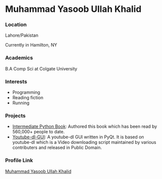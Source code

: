 # Muhammad Yasoob Ullah Khalid

### Location

Lahore/Pakistan

Currently in Hamilton, NY

### Academics

B.A Comp Sci at Colgate University

### Interests

- Programming
- Reading fiction
- Running

### Projects

- [Intermediate Python Book](https://github.com/yasoob/intermediatepython): Authored this book which has been read by 560,000+ people to date.
- [Youtube-dl-GUI](https://github.com/yasoob/youtube-dl-gui): A youtube-dl GUI written in PyQt. It is based on youtube-dl which is a Video downloading script maintained by various contributers and released in Public Domain.

### Profile Link

[Muhammad Yasoob Ullah Khalid](https://github.com/yasoob)
